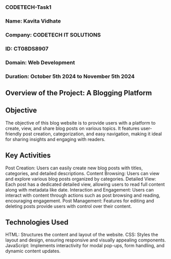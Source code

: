 ### CODETECH-Task1
### Name: Kavita Vidhate
### Company: CODETECH IT SOLUTIONS
### ID: CT08DS8907
### Domain: Web Development
### Duration: October 5th 2024 to November 5th 2024

## Overview of the Project: A Blogging Platform

## Objective
The objective of this blog website is to provide users with a platform to create, view, and share blog posts on various topics. It features user-friendly post creation, categorization, and easy navigation, making it ideal for sharing insights and engaging with readers.

## Key Activities 
Post Creation: Users can easily create new blog posts with titles, categories, and detailed descriptions.
Content Browsing: Users can view and explore various blog posts organized by categories.
Detailed View: Each post has a dedicated detailed view, allowing users to read full content along with metadata like date.
Interaction and Engagement: Users can interact with content through actions such as post browsing and reading, encouraging engagement.
Post Management: Features for editing and deleting posts provide users with control over their content.

## Technologies Used
HTML: Structures the content and layout of the website.
CSS: Styles the layout and design, ensuring responsive and visually appealing components.
JavaScript: Implements interactivity for modal pop-ups, form handling, and dynamic content updates.

